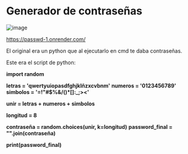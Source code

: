 # Generador de contraseñas
![image](https://github.com/user-attachments/assets/6d33e559-3c84-4be5-9fa4-e31e6088b7e0)

https://passwd-1.onrender.com/

El original era un python que al ejecutarlo en cmd te daba contraseñas. 

Este era el script de python:

**import random**


**letras = 'qwertyuiopasdfghjklñzxcvbnm'**
**numeros = '0123456789'**
**simbolos = '=!"#$%&/()*[]:_;><'**


**unir = letras + numeros + simbolos**

**longitud = 8**

**contraseña = random.choices(unir, k=longitud)**
**password_final = "".join(contraseña)**

**print(password_final)**
